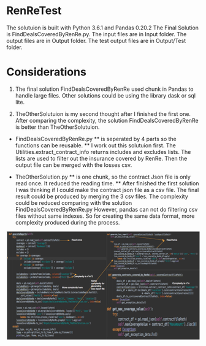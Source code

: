 # RenReTest
The solutuion is built with Python 3.6.1 and Pandas 0.20.2
The Final Solution is FindDealsCoveredByRenRe.py.
The input files are in Input folder.
The output files are in Output folder.
The test output files are in Output/Test folder.

# Considerations
1. The final solution FindDealsCoveredByRenRe used chunk in Pandas to handle large files. Other solutions could be using
the library dask or sql lite.

2. TheOtherSolutuion is my second thought after I finished the first one. After comparing the complexity, the solution
FindDealsCoveredByRenRe is better than TheOtherSolutuion.

* FindDealsCoveredByRenRe.py
** is seperated by 4 parts so the functions can be reusable.
** I work out this solutuion first. The Utilities.extract_contract_info returns includes and excludes lists. The lists
are used to filter out the insurance covered by RenRe. Then the output file can be merged with the losses csv.

* TheOtherSolution.py
** is one chunk, so the contract Json file is only read once. It reduced the reading time.
** After finished the first solution I was thinking if I could make the contract json file as a csv file. The final
result could be produced by merging the 3 csv files. The complexity could be reduced comparing with the solution
FindDealsCoveredByRenRe.py
However, pandas can not do filtering csv files without same indexes. So for creating the same data format,
more complexity produced during the process.

![alt text](https://raw.githubusercontent.com/cmajorsolo/RenReTest/master/comparing.png)
